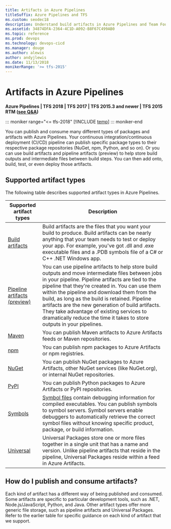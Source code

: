 ```yaml
---
title: Artifacts in Azure Pipelines
titleSuffix: Azure Pipelines and TFS
ms.custom: seodec18
description: Understand build artifacts in Azure Pipelines and Team Foundation Server (TFS)
ms.assetid: 34874DFA-2364-4C1D-A092-B8F67C499AB0
ms.topic: reference
ms.prod: devops
ms.technology: devops-cicd
ms.manager: douge
ms.author: alewis
author: andyjlewis
ms.date: 11/13/2018
monikerRange: '>= tfs-2015'
---
```


# Artifacts in Azure Pipelines

**Azure Pipelines | TFS 2018 | TFS 2017 | TFS 2015.3 and newer | TFS 2015 RTM ([see Q&A](#tfs-2015))**

::: moniker range="<= tfs-2018"
[!INCLUDE [temp](../_shared/concept-rename-note.md)]
::: moniker-end

You can publish and consume many different types of packages and artifacts with Azure Pipelines. Your continuous integration/continuous deployment (CI/CD) pipeline can publish specific package types to their respective package repositories (NuGet, npm, Python, and so on). Or you can use build artifacts and pipeline artifacts (preview) to help store build outputs and intermediate files between build steps. You can then add onto, build, test, or even deploy those artifacts.

## Supported artifact types

The following table describes supported artifact types in Azure Pipelines.

| Supported artifact types                              | Description                                                                                                              |
|------------------------------------------------------ | ------------------------------------------------------------------------------------------------------------------------ |
| [Build artifacts](build-artifacts.md)                 | Build artifacts are the files that you want your build to produce. Build artifacts can be nearly anything that your team needs to test or deploy your app. For example, you've got .dll and .exe executable files and a .PDB symbols file of a C# or C++ .NET Windows app. |
| [Pipeline artifacts (preview)](pipeline-artifacts.md) | You can use pipeline artifacts to help store build outputs and move intermediate files between jobs in your pipeline. Pipeline artifacts are tied to the pipeline that they're created in. You can use them within the pipeline and download them from the build, as long as the build is retained. Pipeline artifacts are the new generation of build artifacts. They take advantage of existing services to dramatically reduce the time it takes to store outputs in your pipelines. |
| [Maven](maven.md)                         | You can publish Maven artifacts to Azure Artifacts feeds or Maven repositories.                                          |
| [npm](npm.md)                              | You can publish npm packages to Azure Artifacts or npm registries.                                                       |
| [NuGet](nuget.md)                          | You can publish NuGet packages to Azure Artifacts, other NuGet services (like NuGet.org), or internal NuGet repositories. |
| [PyPI](pypi.md)                            | You can publish Python packages to Azure Artifacts or PyPI repositories. |
| [Symbols](symbols.md)                        | [Symbol files](/azure/devops/artifacts/concepts/symbols.md) contain debugging information for compiled executables. You can publish symbols to symbol servers. Symbol servers enable debuggers to automatically retrieve the correct symbol files without knowing specific product, package, or build information. |
| [Universal](universal-packages.md)         | Universal Packages store one or more files together in a single unit that has a name and version. Unlike pipeline artifacts that reside in the pipeline, Universal Packages reside within a feed in Azure Artifacts. |                       

## How do I publish and consume artifacts?

Each kind of artifact has a different way of being published and consumed. Some artifacts are specific to particular development tools, such as .NET, Node.js/JavaScript, Python, and Java. Other artifact types offer more generic file storage, such as pipeline artifacts and Universal Packages. Refer to the earlier table for specific guidance on each kind of artifact that we support.